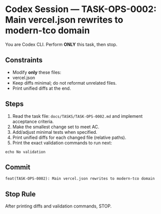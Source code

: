 # Codex Session — TASK-OPS-0002: Main vercel.json rewrites to modern-tco domain
You are Codex CLI. Perform **ONLY** this task, then stop.

## Constraints
- Modify **only** these files:
- vercel.json
- Keep diffs minimal; do not reformat unrelated files.
- Print unified diffs at the end.

## Steps
1) Read the task file: `docs/TASKS/TASK-OPS-0002.md` and implement acceptance criteria.
2) Make the smallest change set to meet AC.
3) Add/adjust minimal tests when specified.
4) Print unified diffs for each changed file (relative paths).
5) Print the exact validation commands to run next:
```
echo No validation
```

## Commit
`feat(TASK-OPS-0002): Main vercel.json rewrites to modern-tco domain`

## Stop Rule
After printing diffs and validation commands, STOP.
